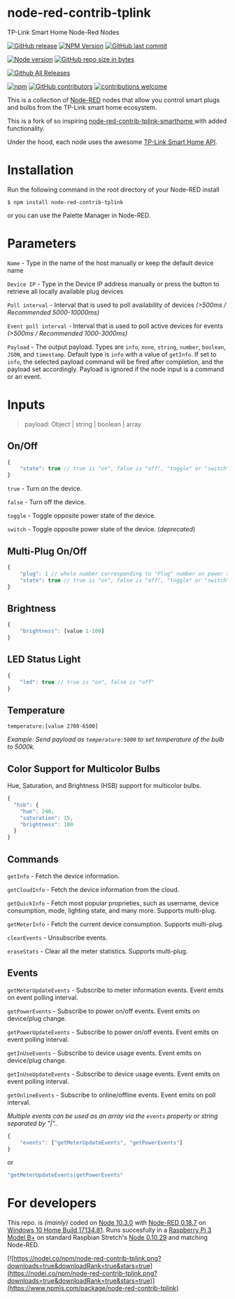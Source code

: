 
# node-red-contrib-tplink
TP-Link Smart Home Node-Red Nodes

[![GitHub release](https://img.shields.io/github/release/caseyjhol/node-red-contrib-tplink.svg?style=flat-square)](https://github.com/caseyjhol/node-red-contrib-tplink/releases) [![NPM Version](https://img.shields.io/npm/v/node-red-contrib-tplink.svg?style=flat-square)](https://www.npmjs.com/package/node-red-contrib-tplink) [![GitHub last commit](https://img.shields.io/github/last-commit/caseyjhol/node-red-contrib-tplink.svg?style=flat-square)](https://github.com/caseyjhol/node-red-contrib-tplink/commits/master)

[![Node version](https://img.shields.io/node/v/node-red-contrib-tplink.svg?style=flat-square)](http://nodejs.org/download/) [![GitHub repo size in bytes](https://img.shields.io/github/repo-size/caseyjhol/node-red-contrib-tplink.svg?style=flat-square)](https://github.com/caseyjhol/node-red-contrib-tplink)

[![Github All Releases](https://img.shields.io/github/downloads/caseyjhol/node-red-contrib-tplink/total.svg?style=flat-square)](https://github.com/caseyjhol/node-red-contrib-tplink/releases)

[![npm](https://img.shields.io/npm/l/node-red-contrib-tplink.svg?style=flat-square)](https://github.com/caseyjhol/node-red-contrib-tplink/blob/master/LICENSE) [![GitHub contributors](https://img.shields.io/github/contributors/caseyjhol/node-red-contrib-tplink.svg?style=flat-square)](https://github.com/caseyjhol/node-red-contrib-tplink/graphs/contributors) [![contributions welcome](https://img.shields.io/badge/contributions-welcome-brightgreen.svg?style=flat-square)](https://github.com/Felixls/node-red-contrib-tplink-smarthome/issues)

This is a collection of [Node-RED](https://nodered.org/) nodes that allow you control smart plugs and bulbs from the TP-Link smart home ecosystem.

This is a fork of so inspiring [node-red-contrib-tplink-smarthome
](https://github.com/Felixls/node-red-contrib-tplink-smarthome) with added functionality.

Under the hood, each node uses the awesome [TP-Link Smart Home API](https://github.com/plasticrake/tplink-smarthome-api).

# Installation

Run the following command in the root directory of your Node-RED install

`$ npm install node-red-contrib-tplink`

or you can use the Palette Manager in Node-RED.

# Parameters

`Name` - Type in the name of the host manually or keep the default device name

`Device IP` - Type in the Device IP address manually or press the button to retrieve all locally available plug devices

`Poll interval` - Interval that is used to poll availability of devices *(>500ms / Recommended 5000-10000ms)*

`Event poll interval` - Interval that is used to poll active devices for events *(>500ms / Recommended 1000-3000ms)*

`Payload` - The output payload. Types are `info`, `none`, `string`, `number`, `boolean`, `JSON`, and `timestamp`. Default type is `info` with a value of `getInfo`. If set to `info`, the selected payload command will be fired after completion, and the payload set accordingly. Payload is ignored if the node input is a command or an event.

# Inputs

> payload: Object | string | boolean | array

## On/Off

```js
{
	"state": true // true is "on", false is "off", "toggle" or "switch" sets the opposite power state
}
```

`true` - Turn on the device.

`false` - Turn off the device.

`toggle` - Toggle opposite power state of the device.

`switch` - Toggle opposite power state of the device. (*deprecated*)

## Multi-Plug On/Off

```js
{
	"plug": 1 // whole number corresponding to "Plug" number on power strip.  Optional.
	"state": true // true is "on", false is "off", "toggle" or "switch" sets the opposite power state
}
```

## Brightness

```js
{
	"brightness": [value 1-100]
}
```

## LED Status Light

```js
{
	"led": true // true is "on", false is "off"
}
```

## Temperature

`temperature:[value 2700-6500]`

*Example: Send payload as `temperature:5000` to set temperature of the bulb to 5000k.*

## Color Support for Multicolor Bulbs
Hue, Saturation, and Brightness (HSB) support for multicolor bulbs. 
```js
{
  "hsb": {
    "hue": 240,
    "saturation": 15,
    "brightness": 100
  }
}
```

## Commands

`getInfo` - Fetch the device information.

`getCloudInfo` - Fetch the device information from the cloud.

`getQuickInfo` - Fetch most popular proprieties, such as username, device consumption, mode, lighting state, and many more.  Supports multi-plug.

`getMeterInfo` - Fetch the current device consumption.  Supports multi-plug.

`clearEvents` - Unsubscribe events.

`eraseStats` - Clear all the meter statistics.  Supports multi-plug.

## Events

`getMeterUpdateEvents` - Subscribe to meter information events.  Event emits on event polling interval.

`getPowerEvents` - Subscribe to power on/off events.  Event emits on device/plug change.

`getPowerUpdateEvents` - Subscribe to power on/off events.  Event emits on event polling interval.

`getInUseEvents` - Subscribe to device usage events.  Event emits on device/plug change.

`getInUseUpdateEvents` - Subscribe to device usage events.  Event emits on event polling interval.

`getOnlineEvents` - Subscribe to online/offline events.  Event emits on poll interval.

*Multiple events can be used as an array via the `events` property or string separated by "|"..*

```js
{
	"events": ["getMeterUpdateEvents", "getPowerEvents"]
}
```
or
```js
"getMeterUpdateEvents|getPowerEvents"
```

# For developers

This repo. is *(mainly)* coded on [Node 10.3.0](https://github.com/nodejs/node/blob/master/doc/changelogs/CHANGELOG_V10.md#10.3.0) with [Node-RED 0.18.7](https://github.com/node-red/node-red/blob/master/CHANGELOG.md) on [Windows 10 Home Build 17134.81](https://support.microsoft.com/ro-ro/help/4100403/windows-10-update-kb4100403).
Runs succesfully in a [Raspberry Pi 3 Model B+](https://www.raspberrypi.org/products/raspberry-pi-3-model-b-plus/) on standard Raspbian Stretch's [Node 0.10.29](https://nodejs.org/en/blog/release/v0.10.29/) and matching Node-RED.

[![https://nodei.co/npm/node-red-contrib-tplink.png?downloads=true&downloadRank=true&stars=true](https://nodei.co/npm/node-red-contrib-tplink.png?downloads=true&downloadRank=true&stars=true)](https://www.npmjs.com/package/node-red-contrib-tplink)
